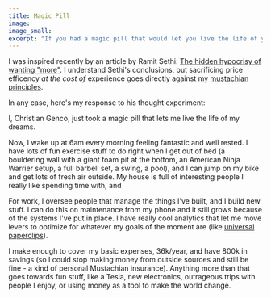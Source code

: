 ```yaml
---
title: Magic Pill
image:
image_small:
excerpt: "If you had a magic pill that would let you live the life of your dreams, what would your life look like?"
---
```


I was inspired recently by an article by Ramit Sethi: [The hidden hypocrisy of wanting "more"](https://growthlab.com/the-hidden-hypocrisy-of-wanting-more/#email). I understand Sethi's conclusions, but sacrificing price efficency *at the cost of* experience goes directly against my [mustachian principles](http://www.mrmoneymustache.com/).

In any case, here's my response to his thought experiment:

I, Christian Genco, just took a magic pill that lets me live the life of my dreams.

Now, I wake up at 6am every morning feeling fantastic and well rested. I have lots of fun exercise stuff to do right when I get out of bed (a bouldering wall with a giant foam pit at the bottom, an American Ninja Warrier setup, a full barbell set, a swing, a pool), and I can jump on my bike and get lots of fresh air outside. My house is full of interesting people I really like spending time with, and

For work, I oversee people that manage the things I've built, and I build new stuff. I can do this on maintenance from my phone and it still grows because of the systems I've put in place. I have really cool analytics that let me move levers to optimize for whatever my goals of the moment are (like [universal paperclips](http://www.decisionproblem.com/paperclips/index2.html)).

I make enough to cover my basic expenses, 36k/year, and have 800k in savings (so I could stop making money from outside sources and still be fine - a kind of personal Mustachian insurance). Anything more than that goes towards fun stuff, like a Tesla, new electronics, outrageous trips with people I enjoy, or using money as a tool to make the world change.
